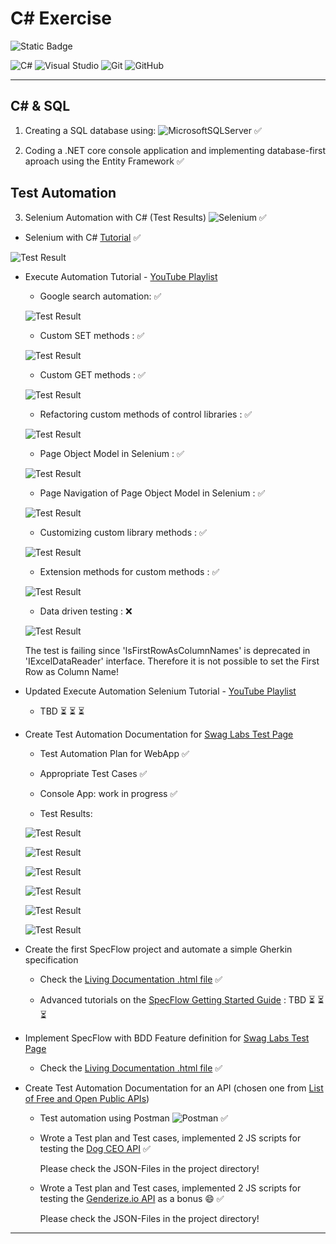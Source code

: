 # C# Exercise

![Static Badge](https://img.shields.io/badge/Project%20Status-4%20%2F%206-blue?style=plastic)

![C#](https://img.shields.io/badge/c%23-%23239120.svg?style=for-the-badge&logo=csharp&logoColor=white)  ![Visual Studio](https://img.shields.io/badge/Visual%20Studio-5C2D91.svg?style=for-the-badge&logo=visual-studio&logoColor=white)  ![Git](https://img.shields.io/badge/git-%23F05033.svg?style=for-the-badge&logo=git&logoColor=white)  ![GitHub](https://img.shields.io/badge/github-%23121011.svg?style=for-the-badge&logo=github&logoColor=white)  

---

## C# & SQL

1. Creating a SQL database using: 
![MicrosoftSQLServer](https://img.shields.io/badge/Microsoft%20SQL%20Server-CC2927?style=for-the-badge&logo=microsoft%20sql%20server&logoColor=white)    :white_check_mark:

2. Coding a .NET core console application and implementing database-first aproach using the Entity Framework    :white_check_mark:

## Test Automation

3. Selenium Automation with C# (Test Results)   ![Selenium](https://img.shields.io/badge/-selenium-%43B02A?style=for-the-badge&logo=selenium&logoColor=white)    :white_check_mark:

  - Selenium with C# [Tutorial](https://www.javatpoint.com/selenium-csharp)    :white_check_mark:

  ![Test Result](https://raw.githubusercontent.com/schwaben-github/csharp_exercise/main/Selenium_FB_Test_Execution.png)

  - Execute Automation Tutorial - [YouTube Playlist](https://youtube.com/playlist?list=PL6tu16kXT9PqKSouJUV6sRVgmcKs-VCqo&si=Qd_327cs68kyP8HE)

    - Google search automation:    :white_check_mark:

    ![Test Result](https://raw.githubusercontent.com/schwaben-github/csharp_exercise/main/ExecuteAutomation_Test_Execution.png)

    - Custom SET methods :    :white_check_mark:

    ![Test Result](https://raw.githubusercontent.com/schwaben-github/csharp_exercise/main/ExecuteAutomation1_custom_methods_Test_Execution.png)

    - Custom GET methods :    :white_check_mark:

    ![Test Result](https://raw.githubusercontent.com/schwaben-github/csharp_exercise/main/ExecuteAutomation2_get_methods_Test_Execution.png)

    - Refactoring custom methods of control libraries :    :white_check_mark:

    ![Test Result](https://raw.githubusercontent.com/schwaben-github/csharp_exercise/main/ExecuteAutomation3_refactoring_custom_methods_TestExecution.png)

    - Page Object Model in Selenium :    :white_check_mark:
   
    ![Test Result](https://raw.githubusercontent.com/schwaben-github/csharp_exercise/main/ExecuteAutomation4_PageObjectModel_TestExecution.jpeg)

    - Page Navigation of Page Object Model in Selenium :    :white_check_mark:
   
    ![Test Result](https://raw.githubusercontent.com/schwaben-github/csharp_exercise/main/ExecuteAutomation5_PageNavigation_TestExecution.png)

    - Customizing custom library methods :    :white_check_mark:
   
    ![Test Result](https://raw.githubusercontent.com/schwaben-github/csharp_exercise/main/ExecuteAutomation6_TweakCustomLibraryMethods_TestExecution.png)

    - Extension methods for custom methods :    :white_check_mark:
   
    ![Test Result](https://raw.githubusercontent.com/schwaben-github/csharp_exercise/main/ExecuteAutomation7_ExtensionCustomMethods_TestExecution.png)

    - Data driven testing :    :x:

    ![Test Result](https://raw.githubusercontent.com/schwaben-github/csharp_exercise/main/ExecuteAutomation8_DataDrivenTesting_TestExecution.png)

    The test is failing since 'IsFirstRowAsColumnNames' is deprecated in 'IExcelDataReader' interface. Therefore it is not possible to set the First Row as Column Name!

  - Updated Execute Automation Selenium Tutorial - [YouTube Playlist](https://youtube.com/playlist?list=PL6tu16kXT9Pr50Bu96uf9z4rNxMTVTIxm&si=10XlZQ3BbgqImsLd)

    - TBD  :hourglass_flowing_sand: :hourglass_flowing_sand: :hourglass_flowing_sand:

  - Create Test Automation Documentation for [Swag Labs Test Page](https://www.saucedemo.com/)

    - Test Automation Plan for WebApp    :white_check_mark:
   
    - Appropriate Test Cases    :white_check_mark:
   
    - Console App: work in progress    :white_check_mark:

    - Test Results:
   
    ![Test Result](https://raw.githubusercontent.com/schwaben-github/csharp_exercise/main/SwagLabs_1_TestAutomationApp.png)

    ![Test Result](https://raw.githubusercontent.com/schwaben-github/csharp_exercise/main/SwagLabs_2_VerfyErrorMessageForInvalidCredentials.png)

    ![Test Result](https://raw.githubusercontent.com/schwaben-github/csharp_exercise/main/SwagLabs_3_VerifyLoginButton.png)

    ![Test Result](https://raw.githubusercontent.com/schwaben-github/csharp_exercise/main/SwagLabs_4_VerifyLoginScreenDisplay.png)

    ![Test Result](https://raw.githubusercontent.com/schwaben-github/csharp_exercise/main/SwagLabs_5_VerifyUsernameAndPasswordTextboxes.png)

    ![Test Result](https://raw.githubusercontent.com/schwaben-github/csharp_exercise/main/SwagLabs_6_VerifyWebShopTestPageLoadedAfterLogin.png)

- Create the first SpecFlow project and automate a simple Gherkin specification

  - Check the [Living Documentation .html file](https://github.com/schwaben-github/csharp_exercise/blob/main/Krastavac/LivingDoc.html)    :white_check_mark:

  - Advanced tutorials on the [SpecFlow Getting Started Guide](https://docs.specflow.org/projects/getting-started/en/latest/index.html) : TBD  :hourglass_flowing_sand: :hourglass_flowing_sand: :hourglass_flowing_sand:
 
- Implement SpecFlow with BDD Feature definition for [Swag Labs Test Page](https://www.saucedemo.com/)

  - Check the [Living Documentation .html file](https://github.com/schwaben-github/csharp_exercise/blob/main/SwagLabs2/LivingDoc.html)    :white_check_mark:

- Create Test Automation Documentation for an API (chosen one from [List of Free and Open Public APIs](https://mixedanalytics.com/blog/list-actually-free-open-no-auth-needed-apis/))

  - Test automation using Postman ![Postman](https://img.shields.io/badge/Postman-FF6C37?style=for-the-badge&logo=postman&logoColor=white)    :white_check_mark:
 
  - Wrote a Test plan and Test cases, implemented 2 JS scripts for testing the [Dog CEO API](https://dog.ceo/api/breeds/image/random)    :white_check_mark:
 
    Please check the JSON-Files in the project directory!
 
  - Wrote a Test plan and Test cases, implemented 2 JS scripts for testing the [Genderize.io API](https://api.genderize.io?name=tibor) as a bonus :smile:    :white_check_mark:
 
    Please check the JSON-Files in the project directory!



---
